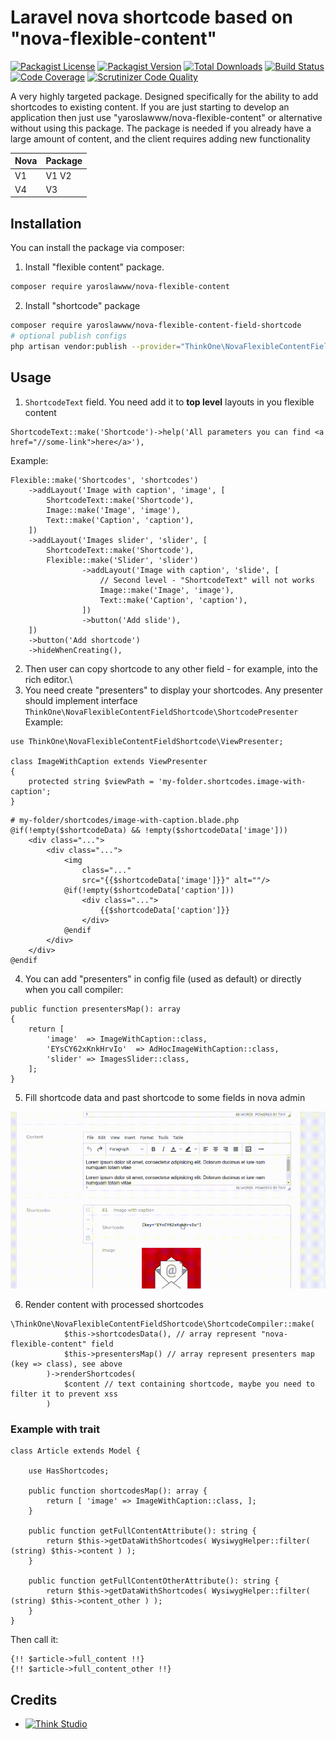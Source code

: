 # Laravel nova shortcode based on "nova-flexible-content"

[![Packagist License](https://img.shields.io/packagist/l/yaroslawww/nova-flexible-content-field-shortcode?color=%234dc71f)](https://github.com/yaroslawww/nova-flexible-content-field-shortcode/blob/master/LICENSE.md)
[![Packagist Version](https://img.shields.io/packagist/v/yaroslawww/nova-flexible-content-field-shortcode)](https://packagist.org/packages/yaroslawww/nova-flexible-content-field-shortcode)
[![Total Downloads](https://img.shields.io/packagist/dt/yaroslawww/nova-flexible-content-field-shortcode)](https://packagist.org/packages/yaroslawww/nova-flexible-content-field-shortcode)
[![Build Status](https://scrutinizer-ci.com/g/yaroslawww/nova-flexible-content-field-shortcode/badges/build.png?b=master)](https://scrutinizer-ci.com/g/yaroslawww/nova-flexible-content-field-shortcode/build-status/master)
[![Code Coverage](https://scrutinizer-ci.com/g/yaroslawww/nova-flexible-content-field-shortcode/badges/coverage.png?b=master)](https://scrutinizer-ci.com/g/yaroslawww/nova-flexible-content-field-shortcode/?branch=master)
[![Scrutinizer Code Quality](https://scrutinizer-ci.com/g/yaroslawww/nova-flexible-content-field-shortcode/badges/quality-score.png?b=master)](https://scrutinizer-ci.com/g/yaroslawww/nova-flexible-content-field-shortcode/?branch=master)

A very highly targeted package. Designed specifically for the ability to add shortcodes to existing content. If you are
just starting to develop an application then just use "yaroslawww/nova-flexible-content" or alternative without using
this package. The package is needed if you already have a large amount of content, and the client requires adding new
functionality

| Nova | Package |
|------|---------|
| V1   | V1 V2   |
| V4   | V3      |

## Installation

You can install the package via composer:

1. Install "flexible content" package.

```bash
composer require yaroslawww/nova-flexible-content
```

2. Install "shortcode" package

```bash
composer require yaroslawww/nova-flexible-content-field-shortcode
# optional publish configs
php artisan vendor:publish --provider="ThinkOne\NovaFlexibleContentFieldShortcode\ServiceProvider" --tag="config"
```

## Usage

1. `ShortcodeText` field. You need add it to **top level** layouts in you flexible content

```
ShortcodeText::make('Shortcode')->help('All parameters you can find <a href="//some-link">here</a>'),
```

Example:

```injectablephp
Flexible::make('Shortcodes', 'shortcodes')
    ->addLayout('Image with caption', 'image', [
        ShortcodeText::make('Shortcode'),
        Image::make('Image', 'image'),
        Text::make('Caption', 'caption'),
    ])
    ->addLayout('Images slider', 'slider', [
        ShortcodeText::make('Shortcode'),
        Flexible::make('Slider', 'slider')
                ->addLayout('Image with caption', 'slide', [
                    // Second level - "ShortcodeText" will not works
                    Image::make('Image', 'image'),
                    Text::make('Caption', 'caption'),
                ])
                ->button('Add slide'),
    ])
    ->button('Add shortcode')
    ->hideWhenCreating(),
```

2. Then user can copy shortcode to any other field - for example, into the rich editor.\
3. You need create "presenters" to display your shortcodes. Any presenter should implement
   interface `ThinkOne\NovaFlexibleContentFieldShortcode\ShortcodePresenter` \
   Example:

```injectablephp
use ThinkOne\NovaFlexibleContentFieldShortcode\ViewPresenter;

class ImageWithCaption extends ViewPresenter
{
    protected string $viewPath = 'my-folder.shortcodes.image-with-caption';
}
```

```
# my-folder/shortcodes/image-with-caption.blade.php
@if(!empty($shortcodeData) && !empty($shortcodeData['image']))
    <div class="...">
        <div class="...">
            <img
                class="..."
                src="{{$shortcodeData['image']}}" alt=""/>
            @if(!empty($shortcodeData['caption']))
                <div class="...">
                    {{$shortcodeData['caption']}}
                </div>
            @endif
        </div>
    </div>
@endif
```

4. You can add "presenters" in config file (used as default) or directly when you call compiler:

```injectablephp
public function presentersMap(): array
{
    return [
        'image'  => ImageWithCaption::class,
        'EYsCY62xKnkHrvIo'  => AdHocImageWithCaption::class,
        'slider' => ImagesSlider::class,
    ];
}
```

5. Fill shortcode data and past shortcode to some fields in nova admin

![](doc/assets/shortcode_example.gif)

6. Render content with processed shortcodes

```injectablephp
\ThinkOne\NovaFlexibleContentFieldShortcode\ShortcodeCompiler::make(
            $this->shortcodesData(), // array represent "nova-flexible-content" field
            $this->presentersMap() // array represent presenters map (key => class), see above
        )->renderShortcodes(
            $content // text containing shortcode, maybe you need to filter it to prevent xss
        )
```

### Example with trait

```injectablephp
class Article extends Model {

    use HasShortcodes;

    public function shortcodesMap(): array {
        return [ 'image' => ImageWithCaption::class, ];
    }

    public function getFullContentAttribute(): string {
        return $this->getDataWithShortcodes( WysiwygHelper::filter( (string) $this->content ) );
    }
    
    public function getFullContentOtherAttribute(): string {
        return $this->getDataWithShortcodes( WysiwygHelper::filter( (string) $this->content_other ) );
    }
}
```

Then call it:

```injectablephp
{!! $article->full_content !!}
{!! $article->full_content_other !!}
```

## Credits

- [![Think Studio](https://yaroslawww.github.io/images/sponsors/packages/logo-think-studio.png)](https://think.studio/)
